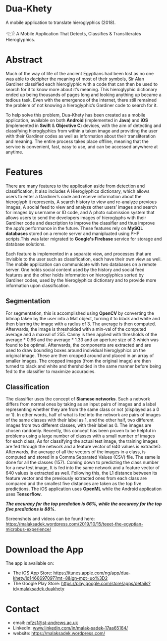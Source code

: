 # Dua-Khety
A mobile application to translate hieroglyphics (2018).

𓂀𓀀 A Mobile Application That Detects, Classifies & Transliterates Hieroglyphics.

# Abstract
Much of the way of life of the ancient Egyptians had been lost as no one was able to decipher the meaning of most of their symbols, Sir Alan Gardiner classified each hieroglyphic with a code that can then be used to search for it to know more about it’s meaning. This hieroglyphic dictionary ended up being thousands of pages long and looking anything up became a tedious task. Even with the emergence of the internet, there still remained the problem of not knowing a hieroglyphic’s Gardiner code to search for it.

To help solve this problem, Dua-Khety has been created as a mobile application, available on both **Android** (implemented in **Java**) and **iOS** (implemented in **Swift** & **Objective C**) devices, with the aim of detecting and classifying hieroglyphics from within a taken image and providing the user with their Gardiner codes as well as information about their transliteration and meaning. The entire process takes place offline, meaning that the service is convenient, fast, easy to use, and can be accessed anywhere at anytime.

# Features
There are many features to the application aside from detection and classification, It also includes A Hieroglyphics dictionary, which allows users to enter a Gardiner’s code and receive information about the hieroglyph it represents, A search history to view and re-analyze previous images, A social feed to view and analyze other users’ images and search for images by username or ID code, and A photo submission system that allows users to send the developers images of hieroglyphs with their Gardiner code and description to improve the classifier and thus improve the app’s performance in the future. These features rely on **MySQL databases** stored on a remote server and manipluated using PHP scripts.This was later migrated to **Google's Firebase** service for storage and database solutions.

Each feature is implemented in a separate view, and processes that are invisible to the user such as classification, each have their own view as well. The mobile application can communicate with two databases on a remote server. One holds social content used by the history and social feed features and the other holds information on hieroglyphics sorted by Gardiner codes, used by the hieroglyphics dictionary and to provide more information upon classification.

## Segmentation
For segmentation, this is accomplished using **OpenCV** by converting the bitmap taken by the user into a Mat object, turning it to black and white and then blurring the image with a radius of 3. The average is then computed. Afterwards, the image is thresholded with a min-val of the computed average and a maxval of 255. Canny is then applied with thresholds of the average * 0.66 and the average * 1.33 and an aperture size of 3 which was found to be optimal. Afterwards, the components are extracted and are used to draw bounding boxes around individual hieroglyphics on the original image. These are then cropped around and placed in an array of smaller images. The cropped images (from the original image) are then turned to black and white and thersholded in the same manner before being fed to the classifier to maximize accuracies.

## Classification
The classifier uses the concept of **Siamese networks**. Such a network differs from normal ones by taking as an input pairs of images and a label representing whether they are from the same class or not (displayed as a 0 or 1). In other words, half of what is fed into the network are pairs of images of the same classes with their label as 1, and the other half, two different images from two different classes, with their label as 0. The images are chosen randomly. Recently, this concept has been proven to be helpful in problems using a large number of classes with a small number of images for each class, As for classifying the actual test image, the training images are fed through the network and a feature vector of 640 values is extracteD. Afterwards, the average of all the vectors of the images in a class, is computed and stored in a Comma Separated Values (CSV) file. The same is done for all the classes (157). Coming down to predicting the class number for a new test image, It is fed into the same network and a feature vector of 640 values is extracted as well. Following this, the L1 distance between its feature vector and the previously extracted ones from each class are compared and the smallest five distances are taken as the top five predictions. The iOS application uses **OpenML** while the Android application uses **Tensorflow**.

***The accuracy for the top prediction is 66%, while the accuracy for the top five predictions is 88%.***

Screenshots and videos can be found here: https://malaksadek.wordpress.com/2019/10/15/teeet-the-egyptian-microbus-experience/

# Download the App

The app is available on:
* The iOS App Store: https://itunes.apple.com/ng/app/dua-khety/id1466697097?mt=8&ign-mpt=uo%3D2
* The Google Play Store: https://play.google.com/store/apps/details?id=malaksadek.duakhety

# Contact

* email: mfzs1@st-andrews.ac.uk
* LinkedIn: www.linkedin.com/in/malak-sadek-17aa65164/
* website: https://malaksadek.wordpress.com/
